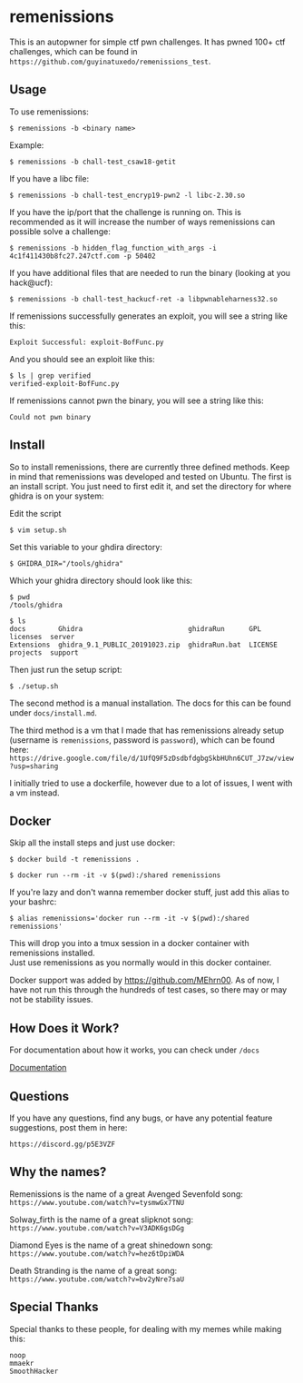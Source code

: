 # remenissions

This is an autopwner for simple ctf pwn challenges. It has pwned 100+ ctf challenges, which can be found in `https://github.com/guyinatuxedo/remenissions_test`.

## Usage

To use remenissions:

```console
$ remenissions -b <binary name>
```

Example:

```console
$ remenissions -b chall-test_csaw18-getit
```

If you have a libc file:

```console
$ remenissions -b chall-test_encryp19-pwn2 -l libc-2.30.so
```

If you have the ip/port that the challenge is running on. This is recommended as it will increase the number of ways remenissions can possible solve a challenge:

```console
$ remenissions -b hidden_flag_function_with_args -i 4c1f411430b8fc27.247ctf.com -p 50402
```

If you have additional files that are needed to run the binary (looking at you hack@ucf):

```console
$ remenissions -b chall-test_hackucf-ret -a libpwnableharness32.so
```

If remenissions successfully generates an exploit, you will see a string like this:

```console
Exploit Successful: exploit-BofFunc.py
```

And you should see an exploit like this:

```console
$ ls | grep verified
verified-exploit-BofFunc.py
```

If remenissions cannot pwn the binary, you will see a string like this:

```console
Could not pwn binary
```

## Install

So to install remenissions, there are currently three defined methods. Keep in mind that remenissions was developed and tested on Ubuntu. The first is an install script. You just need to first edit it, and set the directory for where ghidra is on your system:

Edit the script

```console
$ vim setup.sh
```

Set this variable to your ghdira directory:

```console
$ GHIDRA_DIR="/tools/ghidra"
```

Which your ghidra directory should look like this:

```console
$ pwd
/tools/ghidra

$ ls
docs        Ghidra                          ghidraRun      GPL      licenses  server
Extensions  ghidra_9.1_PUBLIC_20191023.zip  ghidraRun.bat  LICENSE  projects  support
```

Then just run the setup script:

```console
$ ./setup.sh
```

The second method is a manual installation. The docs for this can be found under `docs/install.md`.

The third method is a vm that I made that has remenissions already setup (username is `remenissions`, password is `password`), which can be found here: `https://drive.google.com/file/d/1UfQ9F5zDsdbfdgbgSkbHUhn6CUT_J7zw/view?usp=sharing`

I initially tried to use a dockerfile, however due to a lot of issues, I went with a vm instead.

## Docker

Skip all the install steps and just use docker:  
```console
$ docker build -t remenissions .

$ docker run --rm -it -v $(pwd):/shared remenissions
```
If you're lazy and don't wanna remember docker stuff, just add this alias to your bashrc:
```console
$ alias remenissions='docker run --rm -it -v $(pwd):/shared remenissions'
```
This will drop you into a tmux session in a docker container with remenissions installed.  
Just use remenissions as you normally would in this docker container.

Docker support was added by https://github.com/MEhrn00. As of now, I have not run this through the hundreds of test cases, so there may or may not be stability issues.

## How Does it Work?

For documentation about how it works, you can check under `/docs`

[Documentation](https://github.com/guyinatuxedo/remenissions/tree/master/docs)


## Questions

If you have any questions, find any bugs, or have any potential feature suggestions, post them in here:

```
https://discord.gg/p5E3VZF
```

## Why the names?

Remenissions is the name of a great Avenged Sevenfold song: `https://www.youtube.com/watch?v=tysmwGx7TNU`

Solway_firth is the name of a great slipknot song: `https://www.youtube.com/watch?v=V3ADK6gsDGg`

Diamond Eyes is the name of a great shinedown song: `https://www.youtube.com/watch?v=hez6tDpiWDA`

Death Stranding is the name of a great song: `https://www.youtube.com/watch?v=bv2yNre7saU`

## Special Thanks

Special thanks to these people, for dealing with my memes while making this:

```
noop
mmaekr
SmoothHacker
```
